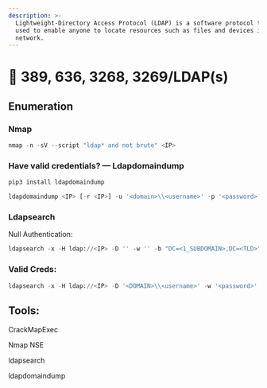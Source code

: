 ```yaml
---
description: >-
  Lightweight-Directory Access Protocol (LDAP) is a software protocol that is
  used to enable anyone to locate resources such as files and devices in a
  network.
---
```


# 👀 389, 636, 3268, 3269/LDAP(s)

## Enumeration

### Nmap

```python
nmap -n -sV --script "ldap* and not brute" <IP>
```

### Have valid credentials? — Ldapdomaindump

```python
pip3 install ldapdomaindump 

ldapdomaindump <IP> [-r <IP>] -u '<domain>\\<username>' -p '<password>' [--authtype SIMPLE] --no-json --no-grep [-o /path/dir]
```

### Ldapsearch

Null Authentication:

```python
ldapsearch -x -H ldap://<IP> -D '' -w '' -b "DC=<1_SUBDOMAIN>,DC=<TLD>"
```

### Valid Creds:

```python
ldapsearch -x -H ldap://<IP> -D '<DOMAIN>\\<username>' -w '<password>' -b "DC=<1_SUBDOMAIN>,DC=<TLD>"
```

## Tools:

CrackMapExec

Nmap NSE

ldapsearch

ldapdomaindump
